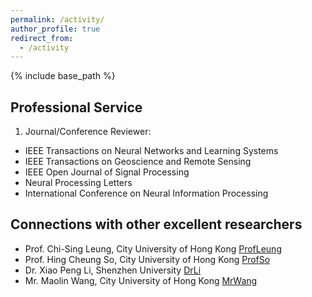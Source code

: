 ```yaml
---
permalink: /activity/
author_profile: true
redirect_from:
  - /activity
---
```

{% include base_path %}

Professional Service
---------
1) Journal/Conference Reviewer:  
* IEEE Transactions on Neural Networks and Learning Systems
* IEEE Transactions on Geoscience and Remote Sensing
* IEEE Open Journal of Signal Processing
* Neural Processing Letters
* International Conference on Neural Information Processing
  
Connections with other excellent researchers
---------
* Prof. Chi-Sing Leung, City University of Hong Kong [ProfLeung]([https://li-x-p.github.io](https://scholars.cityu.edu.hk/en/persons/chi-sing-andrew-leung(876bf38a-51d9-435b-9a0d-1029a3651641).html))
* Prof. Hing Cheung So, City University of Hong Kong [ProfSo]([https://li-x-p.github.io](https://scholars.cityu.edu.hk/en/persons/hing-cheung-so(c5a26419-5599-4f02-a416-738916471635).html))
* Dr. Xiao Peng Li, Shenzhen University [DrLi](https://li-x-p.github.io)
* Mr. Maolin Wang, City University of Hong Kong [MrWang](https://morin.wang/)

